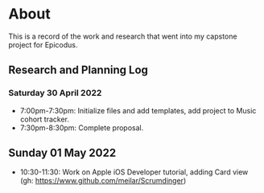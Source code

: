 # About

This is a record of the work and research that went into my capstone project for Epicodus.

## Research and Planning Log

### Saturday 30 April 2022
* 7:00pm-7:30pm: Initialize files and add templates, add project to Music cohort tracker.
* 7:30pm-8:30pm: Complete proposal.

## Sunday 01 May 2022
* 10:30-11:30: Work on Apple iOS Developer tutorial, adding Card view (gh: https://www.github.com/meilar/Scrumdinger)